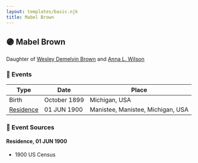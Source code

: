 ```yaml
---
layout: templates/basic.njk
title: Mabel Brown
---
```

## 🟣 Mabel Brown

Daughter of [Wesley Demelvin Brown](/people/5/52698666) and [Anna L. Wilson](/people/7/73378674)

### 📆 Events

Type | Date | Place
------ | ------ | ------
Birth | October 1899 | Michigan, USA
[Residence](#event-1) | 01 JUN 1900 | Manistee, Manistee, Michigan, USA

### 📰 Event Sources

#### <a id="event-1"></a> Residence, 01 JUN 1900
* 1900 US Census